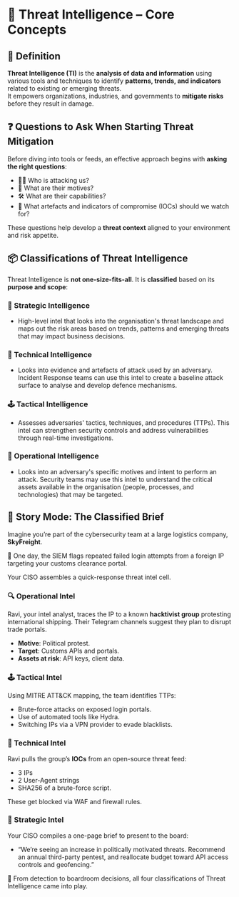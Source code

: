 
# 🧠 Threat Intelligence – Core Concepts

## 📝 Definition

**Threat Intelligence (TI)** is the **analysis of data and information** using various tools and techniques to identify **patterns, trends, and indicators** related to existing or emerging threats.  
It empowers organizations, industries, and governments to **mitigate risks** before they result in damage.

## ❓ Questions to Ask When Starting Threat Mitigation

Before diving into tools or feeds, an effective approach begins with **asking the right questions**:

- 🕵️‍♂️ Who is attacking us?
- 🎯 What are their motives?
- 🛠️ What are their capabilities?
- 🧩 What artefacts and indicators of compromise (IOCs) should we watch for?

These questions help develop a **threat context** aligned to your environment and risk appetite.


## 📦 Classifications of Threat Intelligence

Threat Intelligence is **not one-size-fits-all**. It is **classified** based on its **purpose and scope**:

### 🧭 Strategic Intelligence
- High-level intel that looks into the organisation's threat landscape and maps out the risk areas based on trends, patterns and emerging threats that may impact business decisions.
### 🔧 Technical Intelligence
- Looks into evidence and artefacts of attack used by an adversary. Incident Response teams can use this intel to create a baseline attack surface to analyse and develop defence mechanisms.

### 🕹️ Tactical Intelligence
- Assesses adversaries' tactics, techniques, and procedures (TTPs). This intel can strengthen security controls and address vulnerabilities through real-time investigations.

### 🎯 Operational Intelligence
- Looks into an adversary's specific motives and intent to perform an attack. Security teams may use this intel to understand the critical assets available in the organisation (people, processes, and technologies) that may be targeted.

## 📖 Story Mode: The Classified Brief

Imagine you’re part of the cybersecurity team at a large logistics company, **SkyFreight**.

🛑 One day, the SIEM flags repeated failed login attempts from a foreign IP targeting your customs clearance portal.

Your CISO assembles a quick-response threat intel cell.

### 🔍 Operational Intel
Ravi, your intel analyst, traces the IP to a known **hacktivist group** protesting international shipping. Their Telegram channels suggest they plan to disrupt trade portals.

- **Motive**: Political protest.
- **Target**: Customs APIs and portals.
- **Assets at risk**: API keys, client data.

### 🕹️ Tactical Intel
Using MITRE ATT&CK mapping, the team identifies TTPs:
- Brute-force attacks on exposed login portals.
- Use of automated tools like Hydra.
- Switching IPs via a VPN provider to evade blacklists.

### 🔧 Technical Intel
Ravi pulls the group’s **IOCs** from an open-source threat feed:
- 3 IPs
- 2 User-Agent strings
- SHA256 of a brute-force script.

These get blocked via WAF and firewall rules.

### 🧭 Strategic Intel
Your CISO compiles a one-page brief to present to the board:
- “We’re seeing an increase in politically motivated threats. Recommend an annual third-party pentest, and reallocate budget toward API access controls and geofencing.”

🧠 From detection to boardroom decisions, all four classifications of Threat Intelligence came into play.

